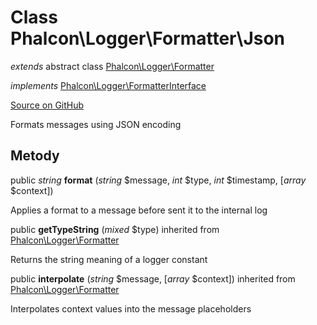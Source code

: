 # Class **Phalcon\\Logger\\Formatter\\Json**

*extends* abstract class [Phalcon\Logger\Formatter](/[[language]]/[[version]]/api/Phalcon_Logger_Formatter)

*implements* [Phalcon\Logger\FormatterInterface](/[[language]]/[[version]]/api/Phalcon_Logger_FormatterInterface)

<a href="https://github.com/phalcon/cphalcon/blob/master/phalcon/logger/formatter/json.zep" class="btn btn-default btn-sm">Source on GitHub</a>

Formats messages using JSON encoding

## Metody

public *string* **format** (*string* $message, *int* $type, *int* $timestamp, [*array* $context])

Applies a format to a message before sent it to the internal log

public **getTypeString** (*mixed* $type) inherited from [Phalcon\Logger\Formatter](/[[language]]/[[version]]/api/Phalcon_Logger_Formatter)

Returns the string meaning of a logger constant

public **interpolate** (*string* $message, [*array* $context]) inherited from [Phalcon\Logger\Formatter](/[[language]]/[[version]]/api/Phalcon_Logger_Formatter)

Interpolates context values into the message placeholders